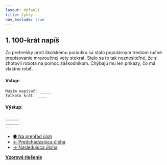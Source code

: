 ```yaml
---
layout: default
title: Cykly
nav_exclude: true
---
```


## 1. 100-krát napíš
Za prehrešky proti školskému poriadku sa stalo populárnym trestom ručné prepisovanie mravoučnej vety stokrát. Stalo sa to tak neznesiteľné, že si zhotovil robota na pomoc záškodníkom. Chýbajú mu len príkazy, čo má vlastne robiť.

#### Vstup:
```
Musím napísať: _____
Toľkoto krát: ____
```

#### Výstup:
```
______
______
...
```

- [&#9679; Na prehľad úloh](/zbierka-uloh.html)
- [&larr; Predchádzajúca úloha](/coding/beginner/3-chapter/1.html)
- [&rarr; Nasledujúca úloha](/coding/beginner/3-chapter/2.html)

[**Vzorové riešenie**](/coding/beginner/3-chapter/1-solve.html)